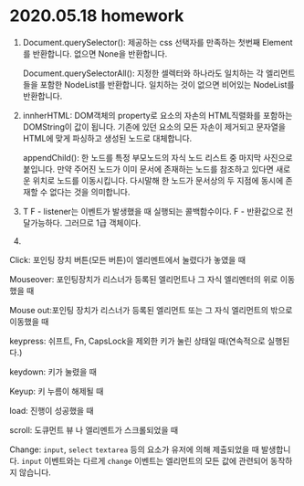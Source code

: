 # 2020.05.18 homework

1. Document.querySelector(): 제공하는 css 선택자를 만족하는 첫번째 Element를 반환합니다. 없으면 None을 반환합니다.

   Document.querySelectorAll(): 지정한 셀렉터와 하나라도 일치하는 각 엘리먼트들을 포함한 NodeList를 반환합니다. 일치하는 것이 없으면 비어있는 NodeList를 반환합니다.

2. innherHTML: DOM객체의 property로 요소의 자손의 HTML직렬화를 포함하는 DOMString이 값이 됩니다. 기존에 있던 요소의 모든 자손이 제거되고 문자열을 HTML에 맞게 파싱하고 생성된 노드로 대체합니다.

   appendChild(): 한 노드를 특정 부모노드의 자식 노드 리스트 중 마지막 사진으로 붙입니다. 만약 주어진 노드가 이미 문서에 존재하는 노드를 참조하고 있다면 새로운 위치로 노드를 이동시킵니다. 다시말해 한 노드가 문서상의 두 지점에 동시에 존재할 수 없다는 것을 의미합니다.

3. T
   F - listener는 이벤트가 발생했을 때 실행되는 콜백함수이다.
   F - 반환값으로 전달가능하다. 그러므로 1급 객체이다.

4.

Click: 포인팅 장치 버튼(모든 버튼)이 엘리멘트에서 눌렸다가 놓였을 때

Mouseover: 포인팅장치가 리스너가 등록된 엘리먼트나 그 자식 엘리멘터의 위로 이동했을 때

Mouse out:포인팅 장치가 리스너가 등록된 엘리먼트 또는 그 자식 엘리먼트의 밖으로 이동했을 때

keypress: 쉬프트, Fn, CapsLock을 제외한 키가 눌린 상태일 때(연속적으로 실행된다.)

keydown: 키가 눌렸을 때

Keyup: 키 누름이 해제될 때

load: 진행이 성공했을 때

scroll: 도큐먼트 뷰 나 엘리멘트가 스크롤되었을 때

Change: `input`, `select` `textarea` 등의 요소가 유저에 의해 제출되었을 때 발생합니다. `input` 이벤트와는 다르게 `change` 이벤트는 엘리먼트의 모든 값에 관련되어 동작하지 않습니다.

